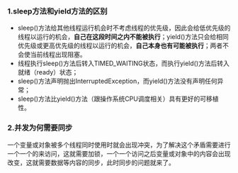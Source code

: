 ### 1.sleep方法和yield方法的区别

   - sleep()方法给其他线程运行机会时不考虑线程的优先级，因此会给低优先级的线程以运行的机会，**自己在这段时间之内不能被执行**；yield()方法只会给相同优先级或更高优先级的线程以运行的机会，**自己本身也有可能被执行**；两者不会使当前线程出现阻塞。
   - 线程执行sleep()方法后转入TIMED_WAITING状态，而执行yield()方法后转入就绪（ready）状态；
   - sleep()方法声明抛出InterruptedException，而yield()方法没有声明任何异常；
   - sleep()方法比yield()方法（跟操作系统CPU调度相关）具有更好的可移植性。

### 2.并发为何需要同步

一个变量或对象被多个线程同时使用时就会出现冲突，为了解决这个矛盾需要进行一个一个的来访问，这就需要加锁，一个一个访问之后变量或对象中的内容会出现改变，这就需要数据等内容的同步，此时同步的问题就来了。

